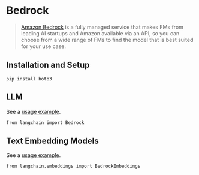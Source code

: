 Bedrock
=======

> [Amazon Bedrock](https://aws.amazon.com/bedrock/) is a fully managed service that makes FMs from leading AI startups and Amazon available via an API, so you can choose from a wide range of FMs to find the model that is best suited for your use case.

Installation and Setup[](#installation-and-setup "Direct link to Installation and Setup")
------------------------------------------------------------------------------------------

    pip install boto3

LLM[](#llm "Direct link to LLM")
---------------------------------

See a [usage example](/docs/integrations/llms/bedrock).

    from langchain import Bedrock

Text Embedding Models[](#text-embedding-models "Direct link to Text Embedding Models")
---------------------------------------------------------------------------------------

See a [usage example](/docs/integrations/text_embedding/bedrock).

    from langchain.embeddings import BedrockEmbeddings